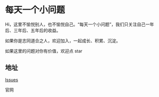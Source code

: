 # 每天一个小问题

Hi，这里不愉悦别人，也不愉悦自己。“每天一个小问题”，我们只关注自己一年后、三年后、五年后的收益。

如果你是志同道合之人，欢迎加入，一起成长、积累、沉淀。

如果这里的问题对你有价值，欢迎点 star

## 地址

[Issues](https://github.com/always-on-the-road/one-question-per-day/issues)

官网

